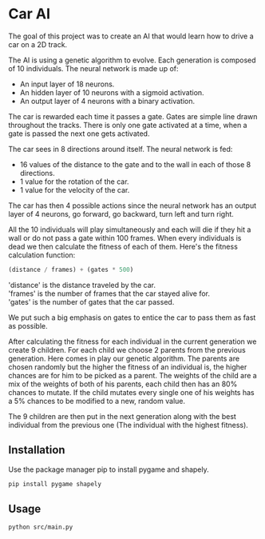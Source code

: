 # Car AI

The goal of this project was to create an AI that would learn how to drive a car on a 2D track.

The AI is using a genetic algorithm to evolve. Each generation is composed of 10 individuals.
The neural network is made up of:
- An input layer of 18 neurons.
- An hidden layer of 10 neurons with a sigmoid activation.
- An output layer of 4 neurons with a binary activation.

The car is rewarded each time it passes a gate.
Gates are simple line drawn throughout the tracks.
There is only one gate activated at a time, when a gate is passed the next one gets activated.

The car sees in 8 directions around itself.
The neural network is fed:
- 16 values of the distance to the gate and to the wall in each of those 8 directions.
- 1 value for the rotation of the car.
- 1 value for the velocity of the car.

The car has then 4 possible actions since the neural network has an output layer of 4 neurons, go forward, go backward, turn left and turn right.

All the 10 individuals will play simultaneously and each will die if they hit a wall or do not pass a gate within 100 frames.
When every individuals is dead we then calculate the fitness of each of them.
Here's the fitness calculation function:
```python
(distance / frames) + (gates * 500)
```
'distance' is the distance traveled by the car.\
'frames' is the number of frames that the car stayed alive for.\
'gates' is the number of gates that the car passed.

We put such a big emphasis on gates to entice the car to pass them as fast as possible.

After calculating the fitness for each individual in the current generation we create 9 children.
For each child we choose 2 parents from the previous generation.
Here comes in play our genetic algorithm.
The parents are chosen randomly but the higher the fitness of an individual is, the higher chances are for him to be picked as a parent.
The weights of the child are a mix of the weights of both of his parents, each child then has an 80% chances to mutate.
If the child mutates every single one of his weights has a 5% chances to be modified to a new, random value.

The 9 children are then put in the next generation along with the best individual from the previous one (The individual with the highest fitness).

## Installation

Use the package manager pip to install pygame and shapely.

```bash
pip install pygame shapely
```

## Usage

```bash
python src/main.py
```
